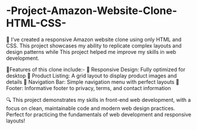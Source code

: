 # -Project-Amazon-Website-Clone-HTML-CSS-
🎉 I’ve created a responsive Amazon website clone using only HTML and CSS. This project showcases my ability to replicate complex layouts and design patterns while This project helped me improve my skills in web development. 

🌟Features of this clone include:-
🔹 Responsive Design: Fully optimized for desktop 
🔹 Product Listing: A grid layout to display product images and details
🔹 Navigation Bar: Simple navigation menu with perfect layouts
🔹 Footer: Informative footer to privacy, terms, and contact information

🔍 This project demonstrates my skills in front-end web development, with a focus on clean, maintainable code and modern web design practices. Perfect for practicing the fundamentals of web development and responsive layouts!
